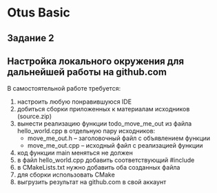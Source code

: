 # Otus Basic

## Задание 2


## Настройка локального окружения для дальнейшей работы на github.com <a name = "about"></a>

В самостоятельной работе требуется:
1. настроить любую понравившуюся IDE
2. добиться сборки приложенных к материалам исходников (source.zip)
3. вынести реализацию функции todo_move_me_out из файла hello_world.cpp в 
отдельную пару исходников:
    - move_me_out.h – заголовочный файл с объявлением функции
    - move_me_out.cpp – исходный файл с реализацией функции
4. код функции main меняться не должен
5. в файл hello_world.cpp добавить соответствующий #include
6. в CMakeLists.txt нужно добавить оба созданных файла
7. для сборки использовать CMake
8. выгрузить результат на github.com в свой аккаунт


